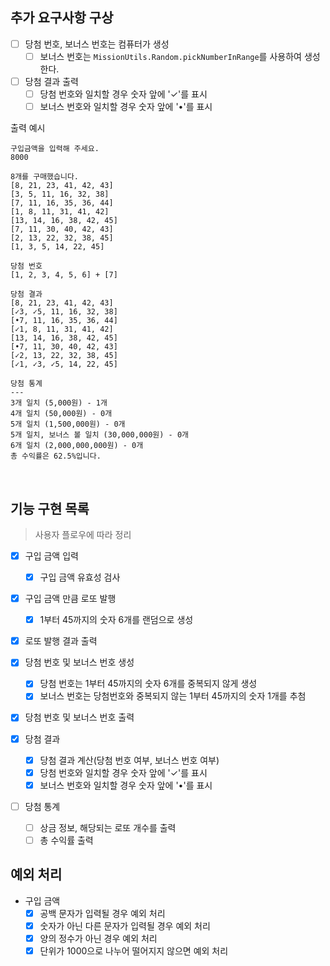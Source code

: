 ## 추가 요구사항 구상

- [ ] 당첨 번호, 보너스 번호는 컴퓨터가 생성
  - [ ] 보너스 번호는 `MissionUtils.Random.pickNumberInRange`를 사용하여 생성한다.
- [ ] 당첨 결과 출력
  - [ ] 당첨 번호와 일치할 경우 숫자 앞에 '✓'를 표시
  - [ ] 보너스 번호와 일치할 경우 숫자 앞에 '•'를 표시

출력 예시

```
구입금액을 입력해 주세요.
8000

8개를 구매했습니다.
[8, 21, 23, 41, 42, 43]
[3, 5, 11, 16, 32, 38]
[7, 11, 16, 35, 36, 44]
[1, 8, 11, 31, 41, 42]
[13, 14, 16, 38, 42, 45]
[7, 11, 30, 40, 42, 43]
[2, 13, 22, 32, 38, 45]
[1, 3, 5, 14, 22, 45]

당첨 번호
[1, 2, 3, 4, 5, 6] + [7]

당첨 결과
[8, 21, 23, 41, 42, 43]
[✓3, ✓5, 11, 16, 32, 38]
[•7, 11, 16, 35, 36, 44]
[✓1, 8, 11, 31, 41, 42]
[13, 14, 16, 38, 42, 45]
[•7, 11, 30, 40, 42, 43]
[✓2, 13, 22, 32, 38, 45]
[✓1, ✓3, ✓5, 14, 22, 45]

당첨 통계
---
3개 일치 (5,000원) - 1개
4개 일치 (50,000원) - 0개
5개 일치 (1,500,000원) - 0개
5개 일치, 보너스 볼 일치 (30,000,000원) - 0개
6개 일치 (2,000,000,000원) - 0개
총 수익률은 62.5%입니다.

```

<br/>

## 기능 구현 목록

> 사용자 플로우에 따라 정리

- [x] 구입 금액 입력

  - [x] 구입 금액 유효성 검사

- [x] 구입 금액 만큼 로또 발행

  - [x] 1부터 45까지의 숫자 6개를 랜덤으로 생성

- [x] 로또 발행 결과 출력

- [x] 당첨 번호 및 보너스 번호 생성

  - [x] 당첨 번호는 1부터 45까지의 숫자 6개를 중복되지 않게 생성
  - [x] 보너스 번호는 당첨번호와 중복되지 않는 1부터 45까지의 숫자 1개를 추첨

- [x] 당첨 번호 및 보너스 번호 출력

- [x] 당첨 결과

  - [x] 당첨 결과 계산(당첨 번호 여부, 보너스 번호 여부)
  - [x] 당첨 번호와 일치할 경우 숫자 앞에 '✓'를 표시
  - [x] 보너스 번호와 일치할 경우 숫자 앞에 '•'를 표시

- [ ] 당첨 통계
  - [ ] 상금 정보, 해당되는 로또 개수를 출력
  - [ ] 총 수익률 출력

## 예외 처리

- 구입 금액
  - [x] 공백 문자가 입력될 경우 예외 처리
  - [x] 숫자가 아닌 다른 문자가 입력될 경우 예외 처리
  - [x] 양의 정수가 아닌 경우 예외 처리
  - [x] 단위가 1000으로 나누어 떨어지지 않으면 예외 처리
